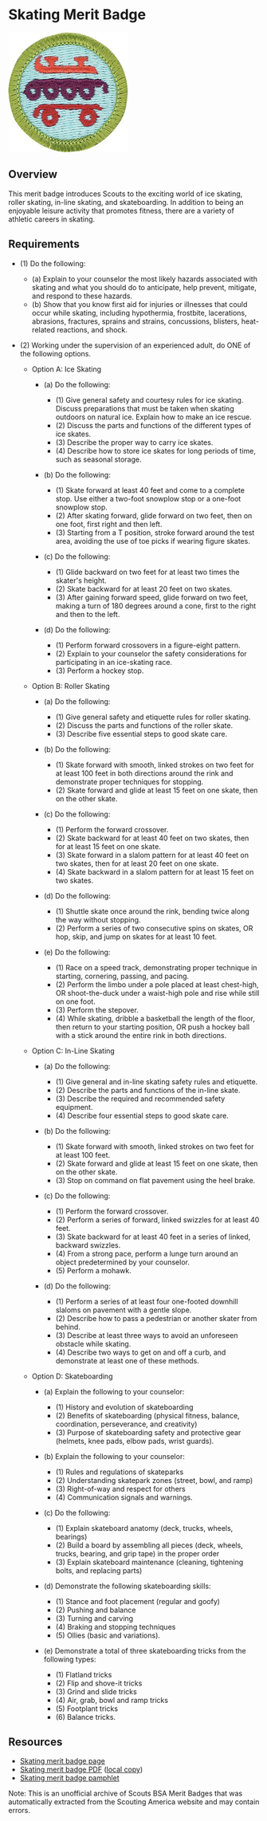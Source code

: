 

# Skating Merit Badge

![Skating Merit Badge](images/skating-merit-badge.jpg)

## Overview



This merit badge introduces Scouts to the exciting world of ice skating, roller skating, in-line skating, and skateboarding. In addition to being an enjoyable leisure activity that promotes fitness, there are a variety of athletic careers in skating.

## Requirements

* (1) Do the following:
    * (a) Explain to your counselor the most likely hazards associated with skating and what you should do to anticipate, help prevent, mitigate, and respond to these hazards.
    * (b) Show that you know first aid for injuries or illnesses that could occur while skating, including hypothermia, frostbite, lacerations, abrasions, fractures, sprains and strains, concussions, blisters, heat-related reactions, and shock.


* (2) Working under the supervision of an experienced adult, do ONE of the following options.
    * Option A: Ice Skating
        * (a) Do the following:
            * (1) Give general safety and courtesy rules for ice skating. Discuss preparations that must be taken when skating outdoors on natural ice. Explain how to make an ice rescue.
            * (2) Discuss the parts and functions of the different types of ice skates.
            * (3) Describe the proper way to carry ice skates.
            * (4) Describe how to store ice skates for long periods of time, such as seasonal storage.


        * (b) Do the following:
            * (1) Skate forward at least 40 feet and come to a complete stop. Use either a two-foot snowplow stop or a one-foot snowplow stop.
            * (2) After skating forward, glide forward on two feet, then on one foot, first right and then left.
            * (3) Starting from a T position, stroke forward around the test area, avoiding the use of toe picks if wearing figure skates.


        * (c) Do the following:
            * (1) Glide backward on two feet for at least two times the skater's height.
            * (2) Skate backward for at least 20 feet on two skates.
            * (3) After gaining forward speed, glide forward on two feet, making a turn of 180 degrees around a cone, first to the right and then to the left.


        * (d) Do the following:
            * (1) Perform forward crossovers in a figure-eight pattern.
            * (2) Explain to your counselor the safety considerations for participating in an ice-skating race.
            * (3) Perform a hockey stop.




    * Option B: Roller Skating
        * (a) Do the following:
            * (1) Give general safety and etiquette rules for roller skating.
            * (2) Discuss the parts and functions of the roller skate.
            * (3) Describe five essential steps to good skate care.


        * (b) Do the following:
            * (1) Skate forward with smooth, linked strokes on two feet for at least 100 feet in both directions around the rink and demonstrate proper techniques for stopping.
            * (2) Skate forward and glide at least 15 feet on one skate, then on the other skate.


        * (c) Do the following:
            * (1) Perform the forward crossover.
            * (2) Skate backward for at least 40 feet on two skates, then for at least 15 feet on one skate.
            * (3) Skate forward in a slalom pattern for at least 40 feet on two skates, then for at least 20 feet on one skate.
            * (4) Skate backward in a slalom pattern for at least 15 feet on two skates.


        * (d) Do the following:
            * (1) Shuttle skate once around the rink, bending twice along the way without stopping.
            * (2) Perform a series of two consecutive spins on skates, OR hop, skip, and jump on skates for at least 10 feet.


        * (e) Do the following:
            * (1) Race on a speed track, demonstrating proper technique in starting, cornering, passing, and pacing.
            * (2) Perform the limbo under a pole placed at least chest-high, OR shoot-the-duck under a waist-high pole and rise while still on one foot.
            * (3) Perform the stepover.
            * (4) While skating, dribble a basketball the length of the floor, then return to your starting position, OR push a hockey ball with a stick around the entire rink in both directions.




    * Option C: In-Line Skating
        * (a) Do the following:
            * (1) Give general and in-line skating safety rules and etiquette.
            * (2) Describe the parts and functions of the in-line skate.
            * (3) Describe the required and recommended safety equipment.
            * (4) Describe four essential steps to good skate care.


        * (b) Do the following:
            * (1) Skate forward with smooth, linked strokes on two feet for at least 100 feet.
            * (2) Skate forward and glide at least 15 feet on one skate, then on the other skate.
            * (3) Stop on command on flat pavement using the heel brake.


        * (c) Do the following:
            * (1) Perform the forward crossover.
            * (2) Perform a series of forward, linked swizzles for at least 40 feet.
            * (3) Skate backward for at least 40 feet in a series of linked, backward swizzles.
            * (4) From a strong pace, perform a lunge turn around an object predetermined by your counselor.
            * (5) Perform a mohawk.


        * (d) Do the following:
            * (1) Perform a series of at least four one-footed downhill slaloms on pavement with a gentle slope.
            * (2) Describe how to pass a pedestrian or another skater from behind.
            * (3) Describe at least three ways to avoid an unforeseen obstacle while skating.
            * (4) Describe two ways to get on and off a curb, and demonstrate at least one of these methods.




    * Option D: Skateboarding
        * (a) Explain the following to your counselor:
            * (1) History and evolution of skateboarding
            * (2) Benefits of skateboarding (physical fitness, balance, coordination, perseverance, and creativity)
            * (3) Purpose of skateboarding safety and protective gear (helmets, knee pads, elbow pads, wrist guards).


        * (b) Explain the following to your counselor:
            * (1) Rules and regulations of skateparks
            * (2) Understanding skatepark zones (street, bowl, and ramp)
            * (3) Right-of-way and respect for others
            * (4) Communication signals and warnings.


        * (c) Do the following:
            * (1) Explain skateboard anatomy (deck, trucks, wheels, bearings)
            * (2) Build a board by assembling all pieces (deck, wheels, trucks, bearing, and grip tape) in the proper order
            * (3) Explain skateboard maintenance (cleaning, tightening bolts, and replacing parts)


        * (d) Demonstrate the following skateboarding skills:
            * (1) Stance and foot placement (regular and goofy)
            * (2) Pushing and balance
            * (3) Turning and carving
            * (4) Braking and stopping techniques
            * (5) Ollies (basic and variations).


        * (e) Demonstrate a total of three skateboarding tricks from the following types:
            * (1) Flatland tricks
            * (2) Flip and shove-it tricks
            * (3) Grind and slide tricks
            * (4) Air, grab, bowl and ramp tricks
            * (5) Footplant tricks
            * (6) Balance tricks.








## Resources

- [Skating merit badge page](https://www.scouting.org/merit-badges/skating/)
- [Skating merit badge PDF](https://filestore.scouting.org/filestore/Merit_Badge_ReqandRes/Pamphlets/Skating_2019.pdf) ([local copy](files/skating-merit-badge.pdf))
- [Skating merit badge pamphlet](https://www.scoutshop.org/skating-merit-badge-pamphlet-650744.html)

Note: This is an unofficial archive of Scouts BSA Merit Badges that was automatically extracted from the Scouting America website and may contain errors.
